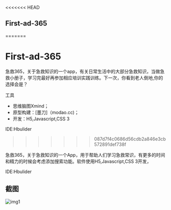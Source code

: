 <<<<<<< HEAD
## First-ad-365
=======
# First-ad-365
急救365，关于急救知识的一个app，有关日常生活中的大部分急救知识，当做急救小册子，学习完最好再参加相应培训实践训练。下一次，你看到老人倒地,你的选择会是？

工具

* 思维脑图Xmind；
* 原型构建：[墨刀]（modao.cc)；
* 开发：H5,Javascript,CSS 3

IDE:Hbulider 
>>>>>>> 087d7f4c0686d56cdb2a846e3cb572891def738f

急救365，关于急救知识的一个App，用于帮助人们学习急救常识，有更多的时间和精力的时候会考虑添加搜索功能。软件使用H5,Javascript,CSS 3开发，

IDE:Hbulider

## 截图

![img1](http://7xsx6z.com1.z0.glb.clouddn.com/S60331-205349.jpg)
